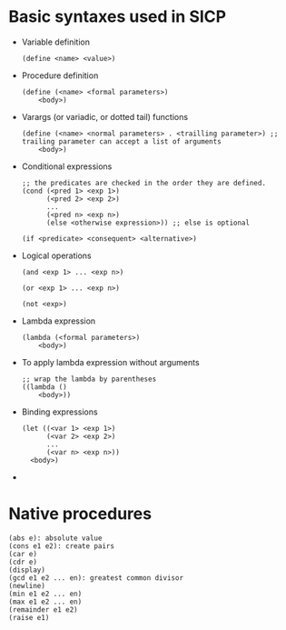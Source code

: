 # Basic syntaxes used in SICP

- Variable definition
  
  ```
  (define <name> <value>)
  ```

- Procedure definition
  
  ```
  (define (<name> <formal parameters>)
	  <body>)
  ```

- Varargs (or variadic, or dotted tail) functions
  
  ```
  (define (<name> <normal parameters> . <trailling parameter>) ;; trailing parameter can accept a list of arguments
	  <body>)
  ```

- Conditional expressions
  
  ```
  ;; the predicates are checked in the order they are defined.
  (cond (<pred 1> <exp 1>)
		(<pred 2> <exp 2>)
		...
		(<pred n> <exp n>)
		(else <otherwise expression>)) ;; else is optional
  ```
  
  ```
  (if <predicate> <consequent> <alternative>)
  ```

- Logical operations
  
  ```
  (and <exp 1> ... <exp n>)
  
  (or <exp 1> ... <exp n>)
  
  (not <exp>)
  ```

- Lambda expression
  
  ```
  (lambda (<formal parameters>) 
	  <body>)
  ```
  
- To apply lambda expression without arguments

  ```
  ;; wrap the lambda by parentheses
  ((lambda ()
	  <body>))
  ```

- Binding expressions
  
  ```
  (let ((<var 1> <exp 1>)
		(<var 2> <exp 2>)
		...
		(<var n> <exp n>))
	<body>)
  ```
  
- 

# Native procedures

```
(abs e): absolute value
(cons e1 e2): create pairs
(car e)
(cdr e)
(display)
(gcd e1 e2 ... en): greatest common divisor
(newline)
(min e1 e2 ... en)
(max e1 e2 ... en)
(remainder e1 e2)
(raise e1)
```
